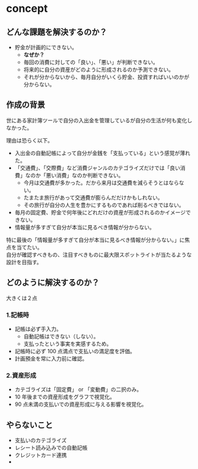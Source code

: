 # concept

## どんな課題を解決するのか？

- 貯金が計画的にできない。
  - **なぜか？**
  - 毎回の消費に対しての「良い」、「悪い」が判断できない。
  - 将来的に自分の資産がどのように形成されるのか予測できない。
  - それが分からないから、毎月自分がいくら貯金、投資すればいいのかが分からない。

## 作成の背景

世にある家計簿ツールで自分の入出金を管理しているが自分の生活が何も変化しなかった。

理由は恐らく以下。

- 入出金の自動記帳によって自分が金銭を「支払っている」という感覚が薄れた。
- 「交通費」、「交際費」など消費ジャンルのカテゴライズだけでは「良い消費」なのか「悪い消費」なのか判断できない。
  - 今月は交通費が多かった。だから来月は交通費を減らそうとはならない。
  - たまたま旅行があって交通費が膨らんだだけかもしれない。
  - その旅行が自分の人生を豊かにするものであれば削るべきではない。
- 毎月の固定費、貯金で何年後にどれだけの資産が形成されるのかイメージできない。
- 情報量が多すぎて自分が本当に見るべき情報が分からない。

特に最後の「情報量が多すぎて自分が本当に見るべき情報が分からない。」に焦点を当てたい。<br>
自分が確認すべきもの、注目すべきものに最大限スポットライトが当たるような設計を目指す。

## どのように解決するのか？

大きくは２点

### 1.記帳時

- 記帳は必ず手入力。
  - 自動記帳はできない（しない）。
  - 支払ったという事実を実感するため。
- 記帳時に必ず 100 点満点で支払いの満足度を評価。
- 計画預金を常に入力前に確認。

### 2.資産形成

- カテゴライズは「固定費」 or 「変動費」の二択のみ。
- 10 年後までの資産形成をグラフで視覚化。
- 90 点未満の支払いでの資産形成に与える影響を視覚化。

## やらないこと

- 支払いのカテゴライズ
- レシート読み込みでの自動記帳
- クレジットカード連携
-
